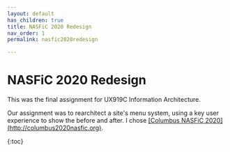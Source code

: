 ```yaml
---
layout: default
has_children: true
title: NASFiC 2020 Redesign
nav_order: 1
permalink: nasfic2020redesign

---
```

# NASFiC 2020 Redesign

This was the final assignment for UX919C Information Architecture.

Our assignment was to rearchitect a site's menu system, using a key user experience to show the before and after. I chose [\[Columbus NASFiC 2020\](http://columbus2020nasfic.org)](http://columbus2020nasfic.org "Columbus NASFiC 2020").

{:toc}